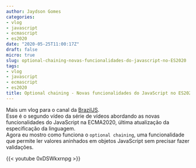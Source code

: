 ```yaml
---
author: Jaydson Gomes
categories:
- vlog
- javascript
- ecmascript
- es2020
date: "2020-05-25T11:00:17Z"
draft: false
micro: true
slug: optional-chaining-novas-funcionalidades-do-javascript-no-ES2020
tags:
- vlog
- javascript
- ecmascript
- es2020
title: Optional chaining - Novas funcionalidades do JavaScript no ES2020
---
```

Mais um vlog para o canal da [BrazilJS](https://www.youtube.com/user/BrazilJS).  
Esse é o segundo vídeo da série de vídeos abordando as novas funcionalidades do JavaScript na ECMA2020, última atualização da especificação da linguagem.  
Agora eu mostro como funciona o `optional chaining`, uma funcionalidade que permite ler valores aninhados em objetos JavaScript sem precisar fazer validações.  

{{< youtube 0xDSWkxrnpg  >}}
